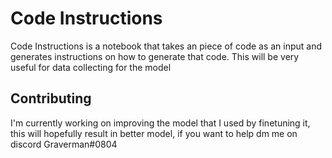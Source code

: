 # Code Instructions

Code Instructions is a notebook that takes an piece of code as an input and
generates instructions on how to generate that code. This will be very useful
for data collecting for the model

## Contributing

I'm currently working on improving the model that I used by finetuning it, this
will hopefully result in better model, if you want to help dm me on discord
Graverman#0804
